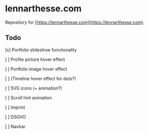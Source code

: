 # lennarthesse.com

Repository for [https://lennarthesse.com](https://lennarthesse.com).

## Todo

[x] Portfolio slideshow functionality

[ ] Profile picture hover effect

[ ] Portfolio image hover effect

[ ] (Timeline hover effect for dots?)

[ ] SVG icons (+ animation?)

[ ] Scroll hint animation

[ ] Imprint

[ ] DSGVO

[ ] Navbar
